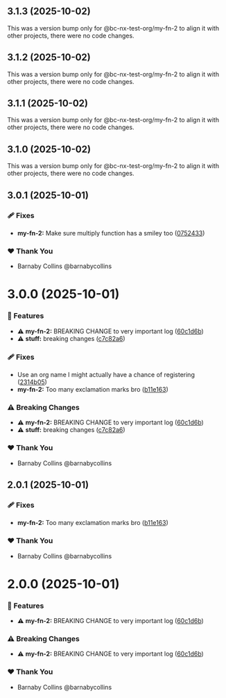 ## 3.1.3 (2025-10-02)

This was a version bump only for @bc-nx-test-org/my-fn-2 to align it with other projects, there were no code changes.

## 3.1.2 (2025-10-02)

This was a version bump only for @bc-nx-test-org/my-fn-2 to align it with other projects, there were no code changes.

## 3.1.1 (2025-10-02)

This was a version bump only for @bc-nx-test-org/my-fn-2 to align it with other projects, there were no code changes.

## 3.1.0 (2025-10-02)

This was a version bump only for @bc-nx-test-org/my-fn-2 to align it with other projects, there were no code changes.

## 3.0.1 (2025-10-01)

### 🩹 Fixes

- **my-fn-2:** Make sure multiply function has a smiley too ([0752433](https://github.com/barnabycollins/monorepo-playground/commit/0752433))

### ❤️ Thank You

- Barnaby Collins @barnabycollins

# 3.0.0 (2025-10-01)

### 🚀 Features

- ⚠️  **my-fn-2:** BREAKING CHANGE to very important log ([60c1d6b](https://github.com/barnabycollins/monorepo-playground/commit/60c1d6b))
- ⚠️  **stuff:** breaking changes ([c7c82a6](https://github.com/barnabycollins/monorepo-playground/commit/c7c82a6))

### 🩹 Fixes

- Use an org name I might actually have a chance of registering ([2314b05](https://github.com/barnabycollins/monorepo-playground/commit/2314b05))
- **my-fn-2:** Too many exclamation marks bro ([b11e163](https://github.com/barnabycollins/monorepo-playground/commit/b11e163))

### ⚠️  Breaking Changes

- ⚠️  **my-fn-2:** BREAKING CHANGE to very important log ([60c1d6b](https://github.com/barnabycollins/monorepo-playground/commit/60c1d6b))
- ⚠️  **stuff:** breaking changes ([c7c82a6](https://github.com/barnabycollins/monorepo-playground/commit/c7c82a6))

### ❤️ Thank You

- Barnaby Collins @barnabycollins

## 2.0.1 (2025-10-01)

### 🩹 Fixes

- **my-fn-2:** Too many exclamation marks bro ([b11e163](https://github.com/barnabycollins/monorepo-playground/commit/b11e163))

### ❤️ Thank You

- Barnaby Collins @barnabycollins

# 2.0.0 (2025-10-01)

### 🚀 Features

- ⚠️  **my-fn-2:** BREAKING CHANGE to very important log ([60c1d6b](https://github.com/barnabycollins/monorepo-playground/commit/60c1d6b))

### ⚠️  Breaking Changes

- ⚠️  **my-fn-2:** BREAKING CHANGE to very important log ([60c1d6b](https://github.com/barnabycollins/monorepo-playground/commit/60c1d6b))

### ❤️ Thank You

- Barnaby Collins @barnabycollins
